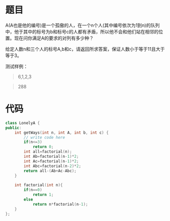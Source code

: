 # 题目
A(A也是他的编号)是一个孤傲的人，在一个n个人(其中编号依次为1到n)的队列中，他于其中的标号为b和标号c的人都有矛盾，所以他不会和他们站在相邻的位置。现在问你满足A的要求的对列有多少种？

给定人数n和三个人的标号A,b和c，请返回所求答案，保证人数小于等于11且大于等于3。

测试样例：
> 6,1,2,3

> 288

# 代码
```cpp
class LonelyA {
public:
    int getWays(int n, int A, int b, int c) {
        // write code here
        if(n<=3)
            return 0;
        int all=factorial(n);
        int Ab=factorial(n-1)*2;
        int Ac=factorial(n-1)*2;
        int Abc=factorial(n-2)*2;
        return all-(Ab+Ac-Abc);
    }
    
    int factorial(int n){
        if(n==0)
            return 1;
        else
            return n*factorial(n-1);
    }
};
```
